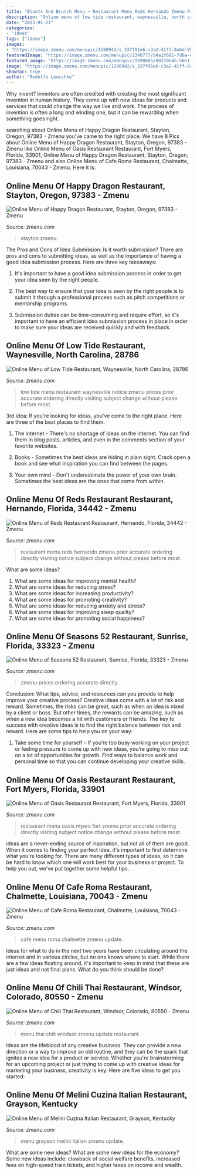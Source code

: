 ```yaml
---
title: "Blunts And Brunch Menu ~ Restaurant Menu Reds Hernando Zmenu Prior Accurate Ordering Directly Visiting Notice Subject Change Without Please Before Most"
description: "Online menu of low tide restaurant, waynesville, north carolina, 28786"
date: "2023-01-21"
categories:
- "ideas"
tags: ["ideas"]
images:
- "https://image.zmenu.com/menupic/1280942/s_337f91e6-c3a2-41ff-8a6d-95e8070ba34e.jpg"
featuredImage: "https://image.zmenu.com/menupic/2348777/b4a1f682-7d6a-4a25-a34f-4238985b6436.jpg"
featured_image: "https://image.zmenu.com/menupic/1990605/00310e4b-5b51-4749-a842-56494c794cf8.jpg"
image: "https://image.zmenu.com/menupic/1280942/s_337f91e6-c3a2-41ff-8a6d-95e8070ba34e.jpg"
ShowToc: true
author: "Rodolfo Leuschke"
---
```



Why invent?
Inventors are often credited with creating the most significant invention in human history. They come up with new ideas for products and services that could change the way we live and work. The process of invention is often a long and winding one, but it can be rewarding when something goes right.

	

		
searching about Online Menu of Happy Dragon Restaurant, Stayton, Oregon, 97383 - Zmenu you've came to the right place. We have 8 Pics about Online Menu of Happy Dragon Restaurant, Stayton, Oregon, 97383 - Zmenu like Online Menu of Oasis Restaurant Restaurant, Fort Myers, Florida, 33901, Online Menu of Happy Dragon Restaurant, Stayton, Oregon, 97383 - Zmenu and also Online Menu of Cafe Roma Restaurant, Chalmette, Louisiana, 70043 - Zmenu. Here it is:
		
    
## Online Menu Of Happy Dragon Restaurant, Stayton, Oregon, 97383 - Zmenu

<img loading=lazy src="https://image.zmenu.com/menupic/148330/14a787ac-362d-48ee-b838-a87e9375bbf7.jpg" onerror="this.onerror=null;this.src='https://tse2.mm.bing.net/th?id=OIP.vhVRIRhvjqYZVF1jHRgaFQHaJ4&amp;pid=15.1';" alt="Online Menu of Happy Dragon Restaurant, Stayton, Oregon, 97383 - Zmenu">

_Source: zmenu.com_

>stayton zmenu. 

	

The Pros and Cons of Idea Submission: Is it worth submission?
There are pros and cons to submitting ideas, as well as the importance of having a good idea submission process. Here are three key takeaways:
1. It's important to have a good idea submission process in order to get your idea seen by the right people.

2. The best way to ensure that your idea is seen by the right people is to submit it through a professional process such as pitch competitions or mentorship programs.

3. Submission duties can be time-consuming and require effort, so it's important to have an efficient idea submission process in place in order to make sure your ideas are received quickly and with feedback.

    
## Online Menu Of Low Tide Restaurant, Waynesville, North Carolina, 28786

<img loading=lazy src="https://image.zmenu.com/menupic/5520097/s_9d6070c1-ccaa-4353-9349-7f99b65056e9.jpg" onerror="this.onerror=null;this.src='https://tse2.mm.bing.net/th?id=OIP.2cSsXx51WufppvlxbbaNSAHaJ4&amp;pid=15.1';" alt="Online Menu of Low Tide Restaurant, Waynesville, North Carolina, 28786">

_Source: zmenu.com_

>low tide menu restaurant waynesville notice zmenu prices prior accurate ordering directly visiting subject change without please before most. 

	

3rd idea:
If you're looking for ideas, you've come to the right place. Here are three of the best places to find them.
1. The internet - There's no shortage of ideas on the internet. You can find them in blog posts, articles, and even in the comments section of your favorite websites.

2. Books - Sometimes the best ideas are hiding in plain sight. Crack open a book and see what inspiration you can find between the pages.

3. Your own mind - Don't underestimate the power of your own brain. Sometimes the best ideas are the ones that come from within.

    
## Online Menu Of Reds Restaurant Restaurant, Hernando, Florida, 34442 - Zmenu

<img loading=lazy src="https://image.zmenu.com/menupic/780276/s_a549b40a-907c-4376-ae3c-d76cbcb37886.jpg" onerror="this.onerror=null;this.src='https://tse2.mm.bing.net/th?id=OIP.V2Vg10Yp49NdHZrn88YW1AHaJ4&amp;pid=15.1';" alt="Online Menu of Reds Restaurant Restaurant, Hernando, Florida, 34442 - Zmenu">

_Source: zmenu.com_

>restaurant menu reds hernando zmenu prior accurate ordering directly visiting notice subject change without please before most. 

	

What are some ideas?
1. What are some ideas for improving mental health? 
2. What are some ideas for reducing stress? 
3. What are some ideas for increasing productivity? 
4. What are some ideas for promoting creativity?
5. What are some ideas for reducing anxiety and stress? 
6. What are some ideas for improving sleep quality?
7. What are some ideas for promoting social happiness?

    
## Online Menu Of Seasons 52 Restaurant, Sunrise, Florida, 33323 - Zmenu

<img loading=lazy src="https://image.zmenu.com/menupic/4491691/7bfe1a55-e552-40fe-af9e-ba9b93c0c458.jpg" onerror="this.onerror=null;this.src='https://tse3.mm.bing.net/th?id=OIP.iTvRc2AdwkchSEiRxuPkBwHaJ4&amp;pid=15.1';" alt="Online Menu of Seasons 52 Restaurant, Sunrise, Florida, 33323 - Zmenu">

_Source: zmenu.com_

>zmenu prices ordering accurate directly. 

	

Conclusion: What tips, advice, and resources can you provide to help improve your creative process?
Creative ideas come with a lot of risk and reward. Sometimes, the risks can be great, such as when an idea is nixed by a client or boss. But other times, the rewards can be amazing, such as when a new idea becomes a hit with customers or friends. The key to success with creative ideas is to find the right balance between risk and reward. Here are some tips to help you on your way: 
1. Take some time for yourself – If you’re too busy working on your project or feeling pressure to come up with new ideas, you’re going to miss out on a lot of opportunities for growth. Find ways to balance work and personal time so that you can continue developing your creative skills. 


    
## Online Menu Of Oasis Restaurant Restaurant, Fort Myers, Florida, 33901

<img loading=lazy src="https://image.zmenu.com/menupic/774676/10d07d40-e112-47c5-90d1-8efd370cd4cd.jpg" onerror="this.onerror=null;this.src='https://tse4.mm.bing.net/th?id=OIP.2-xCZNt6igmPprcTyk7eWwHaJ4&amp;pid=15.1';" alt="Online Menu of Oasis Restaurant Restaurant, Fort Myers, Florida, 33901">

_Source: zmenu.com_

>restaurant menu oasis myers fort zmenu prior accurate ordering directly visiting subject notice change without please before most. 

	

ideas are a never-ending source of inspiration, but not all of them are good. When it comes to finding your perfect idea, it's important to first determine what you're looking for. There are many different types of ideas, so it can be hard to know which one will work best for your business or project. To help you out, we've put together some helpful tips.

    
## Online Menu Of Cafe Roma Restaurant, Chalmette, Louisiana, 70043 - Zmenu

<img loading=lazy src="https://image.zmenu.com/menupic/1280942/s_337f91e6-c3a2-41ff-8a6d-95e8070ba34e.jpg" onerror="this.onerror=null;this.src='https://tse4.mm.bing.net/th?id=OIP.6tIInrA4h-0qdW4Q2-w-gQHaJ4&amp;pid=15.1';" alt="Online Menu of Cafe Roma Restaurant, Chalmette, Louisiana, 70043 - Zmenu">

_Source: zmenu.com_

>cafe menu roma chalmette zmenu update. 

	

Ideas for what to do in the next two years have been circulating around the internet and in various circles, but no one knows where to start. While there are a few ideas floating around, it's important to keep in mind that these are just ideas and not final plans. What do you think should be done?

    
## Online Menu Of Chili Thai Restaurant, Windsor, Colorado, 80550 - Zmenu

<img loading=lazy src="https://image.zmenu.com/menupic/1990605/00310e4b-5b51-4749-a842-56494c794cf8.jpg" onerror="this.onerror=null;this.src='https://tse2.mm.bing.net/th?id=OIP.VWKNpspF3ulfDDaBRHWgQQHaNK&amp;pid=15.1';" alt="Online Menu of Chili Thai Restaurant, Windsor, Colorado, 80550 - Zmenu">

_Source: zmenu.com_

>menu thai chili windsor zmenu update restaurant. 

	

Ideas are the lifeblood of any creative business. They can provide a new direction or a way to improve an old routine, and they can be the spark that ignites a new idea for a product or service. Whether you're brainstorming for an upcoming project or just trying to come up with creative ideas for marketing your business, creativity is key. Here are five ideas to get you started: 
    
## Online Menu Of Melini Cuzina Italian Restaurant, Grayson, Kentucky

<img loading=lazy src="https://image.zmenu.com/menupic/2348777/b4a1f682-7d6a-4a25-a34f-4238985b6436.jpg" onerror="this.onerror=null;this.src='https://tse4.mm.bing.net/th?id=OIP.-yBeamH5ylrE0Ta3Oc4IDAHaJ4&amp;pid=15.1';" alt="Online Menu of Melini Cuzina Italian Restaurant, Grayson, Kentucky">

_Source: zmenu.com_

>menu grayson melini italian zmenu update. 

	

What are some new ideas?
What are some new ideas for the economy? 
Some new ideas include: clawback of social welfare benefits, increased fees on high-speed train tickets, and higher taxes on income and wealth.

